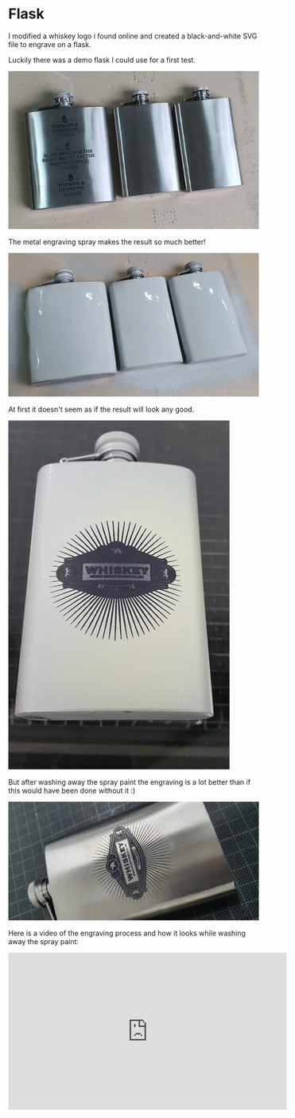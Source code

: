 # Flask

I modified a whiskey logo i found online and created a black-and-white SVG file to engrave on a flask.

Luckily there was a demo flask I could use for a first test.

![flask-original](_flask-original.webp)

The metal engraving spray makes the result so much better!

![flask-spray](_flask-spray.webp)

At first it doesn't seem as if the result will look any good.

![flask-after-laser](_flask-after-laser.webp)

But after washing away the spray paint the engraving is a lot better than if this would have been done without it :)

![flask-result](_flask-result.webp)

Here is a video of the engraving process and how it looks while washing away the spray paint:

<iframe width="560" height="315" src="https://www.youtube.com/embed/lwrn3sYQYfk" title="YouTube video player" frameborder="0" allow="accelerometer; autoplay; clipboard-write; encrypted-media; gyroscope; picture-in-picture" allowfullscreen></iframe>
